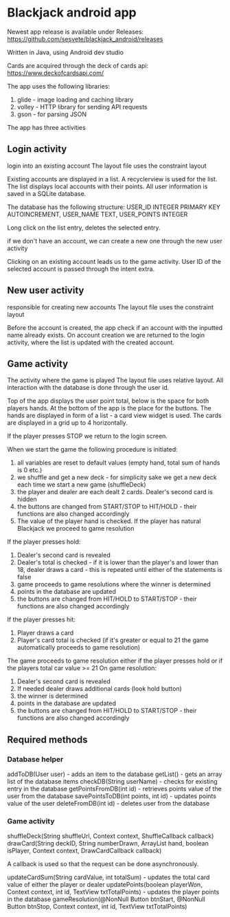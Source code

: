 # Blackjack android app

Newest app release is available under Releases:
https://github.com/sesvete/blackjack_android/releases

Written in Java, using Android dev studio

Cards are acquired through the deck of cards api:
https://www.deckofcardsapi.com/

The app uses the following libraries:
1) glide - image loading and caching library
2) volley - HTTP library for sending API requests
3) gson - for parsing JSON

The app has three activities

## Login activity

login into an existing account
The layout file uses the constraint layout

Existing accounts are displayed in a list. A recyclerview is used for the list.
The list displays local accounts with their points.
All user information is saved in a SQLite database.

The database has the following structure:
USER_ID INTEGER PRIMARY KEY AUTOINCREMENT,
USER_NAME TEXT,
USER_POINTS INTEGER

Long click on the list entry, deletes the selected entry.

if we don't have an account, we can create a new one through the new user activity

Clicking on an existing account leads us to the game activity. User ID of the selected account is passed through the intent extra.

## New user activity

responsible for creating new accounts
The layout file uses the constraint layout

Before the account is created, the app check if an account with the inputted name already exists.
On account creation we are returned to the login activity, where the list is updated with the created account.

## Game activity

The activity where the game is played
The layout file uses relative layout.
All interaction with the database is done through the user id.

Top of the app displays the user point total, below is the space for both players hands. At the bottom of the app is the place for the buttons.
The hands are displayed in form of a list - a card view widget is used.
The cards are displayed in a grid up to 4 horizontally.

If the player presses STOP we return to the login screen.

When we start the game the following procedure is initiated:
1) all variables are reset to default values (empty hand, total sum of hands is 0 etc.)
2) we shuffle and get a new deck - for simplicity sake we get a new deck each time we start a new game (shuffleDeck)
3) the player and dealer are each dealt 2 cards. Dealer's second card is hidden
4) the buttons are changed from START/STOP to HIT/HOLD - their functions are also changed accordingly
5) The value of the player hand is checked. If the player has natural Blackjack we proceed to game resolution

If the player presses hold:
1) Dealer's second card is revealed
2) Dealer's total is checked - if it is lower than the player's and lower than 18, dealer draws a card - this is repeated until either of the statements is false
3) game proceeds to game resolutions where the winner is determined
4) points in the database are updated
5) the buttons are changed from HIT/HOLD to START/STOP - their functions are also changed accordingly

If the player presses hit:
1) Player draws a card
2) Player's card total is checked (if it's greater or equal to 21 the game automatically proceeds to game resolution)

The game proceeds to game resolution either if the player presses hold or if the players total car value >= 21 
On game resolution:
1) Dealer's second card is revealed
2) If needed dealer draws additional cards (look hold button)
3) the winner is determined
4) points in the database are updated
5) the buttons are changed from HIT/HOLD to START/STOP - their functions are also changed accordingly

## Required methods

### Database helper
addToDB(User user) - adds an item to the database
getList() - gets an array list of the database items
checkDB(String userName) - checks for existing entry in the database
getPointsFromDB(int id) - retrieves points value of the user from the database
savePointsToDB(int points, int id) - updates points value of the user
deleteFromDB(int id) - deletes user from the database

### Game activity
shuffleDeck(String shuffleUrl, Context context, ShuffleCallback callback)
drawCard(String deckID, String numberDrawn, ArrayList<Card> hand, boolean isPlayer, Context context, DrawCardCallback callback)

A callback is used so that the request can be done asynchronously.

updateCardSum(String cardValue, int totalSum) - updates the total card value of either the player or dealer
updatePoints(boolean playerWon, Context context, int id, TextView txtTotalPoints) - updates the player points in the database
gameResolution(@NonNull Button btnStart, @NonNull Button btnStop, Context context, int id, TextView txtTotalPoints)

